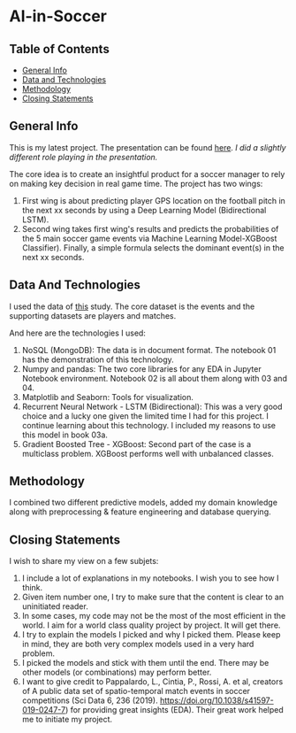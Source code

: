 # AI-in-Soccer

## Table of Contents
* [General Info](#general-info)
* [Data and Technologies](#data-and-technologies)
* [Methodology](#methodology)
* [Closing Statements](#closing-statements)

## General Info
This is my latest project. The presentation can be found [here](https://www.youtube.com/watch?v=mEMU-EshNfc&feature=youtu.be). *I did a slightly different role playing in the presentation.*

The core idea is to create an insightful product for a soccer manager to rely on making key decision in real game time. The project has two wings: 
 1) First wing is about predicting player GPS location on the football pitch in the next xx seconds by using a Deep Learning Model (Bidirectional LSTM). 
 2) Second wing takes first wing's results and predicts the probabilities of the 5 main soccer game events via Machine Learning Model-XGBoost Classifier). Finally, a simple formula selects the dominant event(s) in the next xx seconds.

## Data And Technologies

I  used the data of [this](https://www.nature.com/articles/s41597-019-0247-7) study. The core dataset is the events and the supporting datasets are players and matches.

And here are the technologies I used:
  1) NoSQL (MongoDB): The data is in document format. The notebook 01 has the demonstration of this technology.
  2) Numpy and pandas: The two core libraries for any EDA in Jupyter Notebook environment. Notebook 02 is all about them along with 03 and 04.
  3) Matplotlib and Seaborn: Tools for visualization.
  4) Recurrent Neural Network - LSTM (Bidirectional): This was a very good choice and a lucky one given the limited time I had for this project. I continue learning about this technology. I included my reasons to use this model in book 03a.
  5) Gradient Boosted Tree - XGBoost: Second part of the case is a multiclass problem. XGBoost performs well with unbalanced classes.

## Methodology

I combined two different predictive models, added my domain knowledge along with preprocessing & feature engineering and database querying.

## Closing Statements

I wish to share my view on a few subjets:
  1) I include a lot of explanations in my notebooks. I wish you to see how I think.
  2) Given item number one, I try to make sure that the content is clear to an uninitiated reader.
  3) In some cases, my code may not be the most of the most efficient in the world. I aim for a world class quality project by project. It will get there.
  4) I try to explain the models I picked and why I picked them. Please keep in mind, they are both very complex models used in a very hard problem.
  5) I picked the models and stick with them until the end. There may be other models (or combinations) may perform better. 
  6) I want to give credit to Pappalardo, L., Cintia, P., Rossi, A. et al, creators of A public data set of spatio-temporal match events in soccer competitions (Sci Data 6, 236 (2019). https://doi.org/10.1038/s41597-019-0247-7) for providing great insights (EDA). Their great work helped me to initiate my project.
